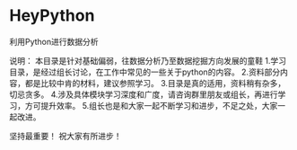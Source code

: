 # HeyPython
利用Python进行数据分析

说明：
本目录是针对基础偏弱，往数据分析乃至数据挖掘方向发展的童鞋
1.学习目录，是经过组长讨论，在工作中常见的一些关于python的内容。
2.资料部分内容，都是比较中肯的材料，建议参照学习。
3.目录是真的适用，资料稍有杂多，切忌贪多。
4.涉及具体模块学习深度和广度，请咨询群里朋友或组长，再进行学习，方可提升效率。
5.组长也是和大家一起不断学习和进步，不足之处，大家一起改进。

坚持最重要！
祝大家有所进步！
		
		
		
		
